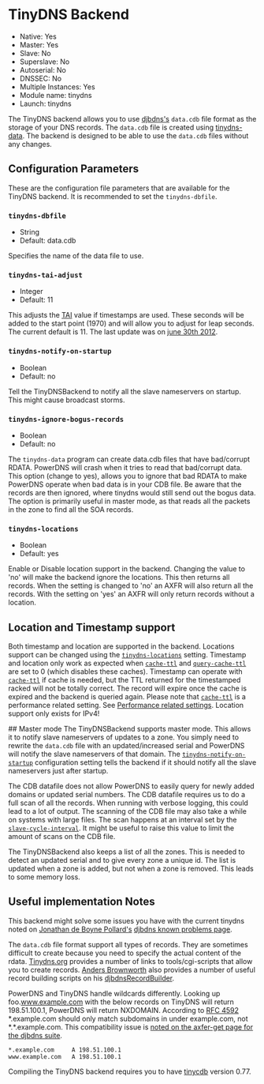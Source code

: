 # TinyDNS Backend

* Native: Yes
* Master: Yes
* Slave: No
* Superslave: No
* Autoserial: No
* DNSSEC: No
* Multiple Instances: Yes
* Module name: tinydns
* Launch: tinydns

The TinyDNS backend allows you to use [djbdns's](http://cr.yp.to/djbdns.html) `data.cdb` file format as the storage of your DNS records. The `data.cdb` file is created using [tinydns-data](http://cr.yp.to/djbdns/tinydns-data.html). The backend is designed to be able to use the `data.cdb` files without any changes.

## Configuration Parameters
These are the configuration file parameters that are available for the TinyDNS backend. It is recommended to set the `tinydns-dbfile`.

### `tinydns-dbfile`
* String
* Default: data.cdb

Specifies the name of the data file to use.

### `tinydns-tai-adjust`
* Integer
* Default: 11

This adjusts the [TAI](http://www.tai64.com/) value if timestamps are used. These seconds will be added to the start point (1970) and will allow you to adjust for leap seconds. The current default is 11. The last update was on [june 30th 2012](http://hpiers.obspm.fr/iers/bul/bulc/bulletinc.dat).

### `tinydns-notify-on-startup`
* Boolean
* Default: no

Tell the TinyDNSBackend to notify all the slave nameservers on startup. This might cause broadcast storms.

### `tinydns-ignore-bogus-records`
* Boolean
* Default: no

The `tinydns-data` program can create data.cdb files that have bad/corrupt RDATA. PowerDNS will crash when it tries to read that bad/corrupt data. This option (change to yes), allows you to ignore that bad RDATA to make PowerDNS operate when bad data is in your CDB file. Be aware that the records are then ignored, where tinydns would still send out the bogus data. The option is primarily useful in master mode, as that reads all the packets in the zone to find all the SOA records.

### `tinydns-locations`
* Boolean
* Default: yes

Enable or Disable location support in the backend. Changing the value to 'no' will make the backend ignore the locations. This then returns all records. When the setting is changed to 'no' an AXFR will also return all the records. With the setting on 'yes' an AXFR will only return records without a location.

## Location and Timestamp support
Both timestamp and location are supported in the backend. Locations support can be changed using the [`tinydns-locations`](#tinydns-locations) setting. Timestamp and location only work as expected when [`cache-ttl`](settings.md#cache-ttl) and [`query-cache-ttl`](settings.md#query-cache-ttl) are set to 0 (which disables these caches). Timestamp can operate with [`cache-ttl`](settings.md#cache-ttl) if cache is needed, but the TTL returned for the timestamped racked will not be totally correct. The record will expire once the cache is expired and the backend is queried again. Please note that [`cache-ttl`](settings.md#cache-ttl) is a performance related setting. See [Performance related settings](performance.md). Location support only exists for IPv4!

## Master mode
The TinyDNSBackend supports master mode. This allows it to notify slave nameservers of updates to a zone. You simply need to rewrite the `data.cdb` file with an updated/increased serial and PowerDNS will notify the slave nameservers of that domain. The [`tinydns-notify-on-startup`](#tinydns-notify-on-startup) configuration setting tells the backend if it should notify all the slave nameservers just after startup.

The CDB datafile does not allow PowerDNS to easily query for newly added domains or updated serial numbers. The CDB datafile requires us to do a full scan of all the records. When running with verbose logging, this could lead to a lot of output. The scanning of the CDB file may also take a while on systems with large files. The scan happens at an interval set by the [`slave-cycle-interval`](settings.md#slave-cycle-interval). It might be useful to raise this value to limit the amount of scans on the CDB file.

The TinyDNSBackend also keeps a list of all the zones. This is needed to detect an updated serial and to give every zone a unique id. The list is updated when a zone is added, but not when a zone is removed. This leads to some memory loss.

## Useful implementation Notes
This backend might solve some issues you have with the current tinydns noted on [Jonathan de Boyne Pollard's](http://homepage.ntlworld.com/jonathan.deboynepollard/author.html) [djbdns known problems page](http://homepage.ntlworld.com/jonathan.deboynepollard/FGA/djbdns-problems.html).

The `data.cdb` file format support all types of records. They are sometimes difficult to create because you need to specify the actual content of the rdata. [Tinydns.org](http://tinydns.org/) provides a number of links to tools/cgi-scripts that allow you to create records. [Anders Brownworth](http://anders.com/) also provides a number of useful record building scripts on his [djbdnsRecordBuilder](http://anders.com/projects/sysadmin/djbdnsRecordBuilder/).

PowerDNS and TinyDNS handle wildcards differently. Looking up foo.www.example.com with the below records on TinyDNS will return 198.51.100.1, PowerDNS will return NXDOMAIN. According to [RFC 4592](https://tools.ietf.org/html/rfc4592) \*.example.com should only match subdomains in under example.com, not \*.\*.example.com. This compatibility issue is [noted on the axfer-get page for the djbdns suite](https://cr.yp.to/djbdns/axfr-get.html).

```
*.example.com     A 198.51.100.1
www.example.com   A 198.51.100.1
```

Compiling the TinyDNS backend requires you to have [tinycdb](http://www.corpit.ru/mjt/tinycdb.html) version 0.77.
